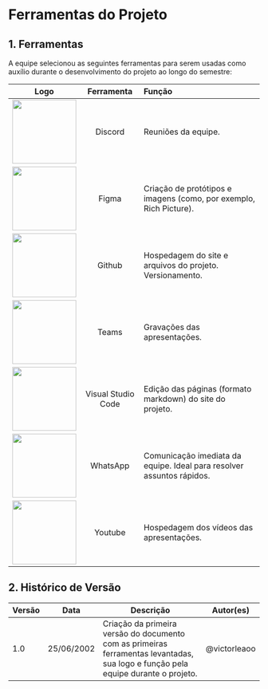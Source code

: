 # Ferramentas do Projeto

## 1. Ferramentas
A equipe selecionou as seguintes ferramentas para serem usadas como auxílio durante o desenvolvimento do projeto ao longo do semestre:

| Logo | Ferramenta | Função |
| :--: | :--------: | :----- |
| <img src="https://raw.githubusercontent.com/Requisitos-de-Software/2022.1-Grupo-03/main/docs/media/logo-discord.png" width="128" height="128"/> | Discord | Reuniões da equipe. |
| <img src="https://raw.githubusercontent.com/Requisitos-de-Software/2022.1-Grupo-03/main/docs/media/logo-figma.png" width="128" height="128"/> | Figma | Criação de protótipos e imagens (como, por exemplo, Rich Picture). |
| <img src="https://raw.githubusercontent.com/Requisitos-de-Software/2022.1-Grupo-03/main/docs/media/logo-github.png" width="128" height="128"/> | Github | Hospedagem do site e arquivos do projeto. Versionamento. |
| <img src="https://raw.githubusercontent.com/Requisitos-de-Software/2022.1-Grupo-03/main/docs/media/logo-teams.png" width="128" height="128"/> | Teams | Gravações das apresentações. |
| <img src="https://raw.githubusercontent.com/Requisitos-de-Software/2022.1-Grupo-03/main/docs/media/logo-vscode.png" width="128" height="128"/>  | Visual Studio Code | Edição das páginas (formato markdown) do site do projeto. |
| <img src="https://raw.githubusercontent.com/Requisitos-de-Software/2022.1-Grupo-03/main/docs/media/logo-wpp.png" width="128" height="128"/> | WhatsApp | Comunicação imediata da equipe. Ideal para resolver assuntos rápidos. |
| <img src="https://raw.githubusercontent.com/Requisitos-de-Software/2022.1-Grupo-03/main/docs/media/logo-youtube.png" width="128" height="128"/> | Youtube | Hospedagem dos vídeos das apresentações. |

## 2. Histórico de Versão
| Versão | Data | Descrição | Autor(es) |
| ------ | ---- | --------- | --------- |
| 1.0    | 25/06/2002 | Criação da primeira versão do documento com as primeiras ferramentas levantadas, sua logo e função pela equipe durante o projeto. | @victorleaoo |